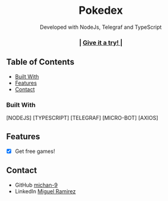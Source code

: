 
<h1 align="center">Pokedex</h1>

<div align="center">
   Developed with NodeJs, Telegraf and TypeScript
</div>

<div align="center">
  <h3>
    <span> | </span>
       <a href="https://t.me/MuertosDeHambreBot">
      Give it a try!
    </a>
    <span> | </span>
  </h3>
</div>

<!-- TABLE OF CONTENTS -->

## Table of Contents

- [Built With](#built-with)
- [Features](#features)
- [Contact](#contact)

### Built With

 [NODEJS]
 [TYPESCRIPT]
 [TELEGRAF]
 [MICRO-BOT]
 [AXIOS]


## Features

- [x] Get free games!

## Contact

- GitHub [michan-9](https://github.com/michan-9/)
- LinkedIn [Miguel Ramirez](https://www.linkedin.com/in/dinocook/)

